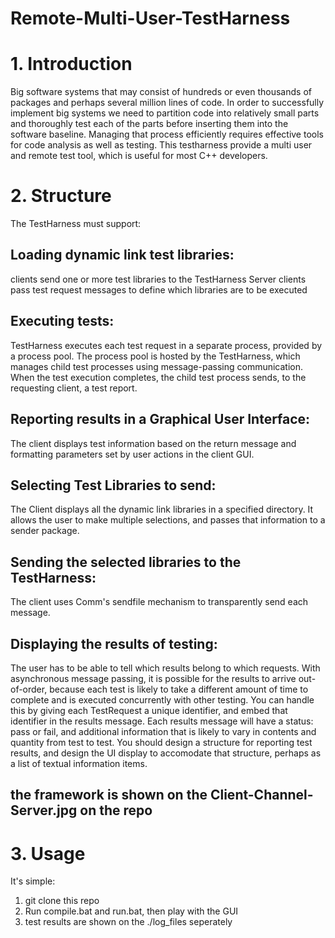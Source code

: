 # Remote-Multi-User-TestHarness

# 1. Introduction
Big software systems that may consist of hundreds or even thousands of packages and perhaps several million lines of code. 
In order to successfully implement big systems we need to partition code into relatively small parts and thoroughly test each of the parts before inserting them into the software baseline. Managing that process efficiently requires effective tools for code analysis as well as testing. This testharness provide a multi user and remote test tool, which is useful for most C++ developers.

# 2. Structure
The TestHarness must support:
## Loading dynamic link test libraries:
clients send one or more test libraries to the TestHarness Server
clients pass test request messages to define which libraries are to be executed
## Executing tests:
TestHarness executes each test request in a separate process, provided by a process pool.
The process pool is hosted by the TestHarness, which manages child test processes using message-passing communication.
When the test execution completes, the child test process sends, to the requesting client, a test report.
## Reporting results in a Graphical User Interface:
The client displays test information based on the return message and formatting parameters set by user actions in the client GUI.
## Selecting Test Libraries to send:
The Client displays all the dynamic link libraries in a specified directory. It allows the user to make multiple selections, and passes that information to a sender package.
## Sending the selected libraries to the TestHarness:
The client uses Comm's sendfile mechanism to transparently send each message.
## Displaying the results of testing:
The user has to be able to tell which results belong to which requests. With asynchronous message passing, it is possible for the results to arrive out-of-order, because each test is likely to take a different amount of time to complete and is executed concurrently with other testing. You can handle this by giving each TestRequest a unique identifier, and embed that identifier in the results message.
Each results message will have a status: pass or fail, and additional information that is likely to vary in contents and quantity from test to test. You should design a structure for reporting test results, and design the UI display to accomodate that structure, perhaps as a list of textual information items.
## the framework is shown on the Client-Channel-Server.jpg on the repo
# 3. Usage
It's simple:
1. git clone this repo
2. Run compile.bat and run.bat, then play with the GUI
3. test results are shown on the ./log_files seperately
